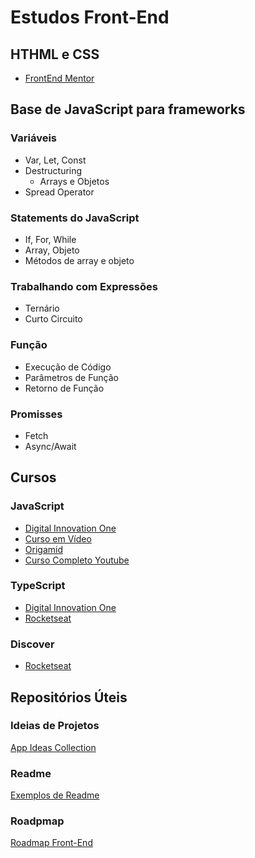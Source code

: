 # Estudos Front-End

## HTHML e CSS
 - [FrontEnd Mentor](https://www.frontendmentor.io/)

## Base de JavaScript para frameworks
### Variáveis
  - Var, Let, Const
  - Destructuring
    - Arrays e Objetos
  - Spread Operator

### Statements do JavaScript
  - If, For, While
  - Array, Objeto
  - Métodos de array e objeto

### Trabalhando com Expressões
  - Ternário
  - Curto Circuito

### Função 
  - Execução de Código
  - Parâmetros de Função
  - Retorno de Função

### Promisses
  - Fetch
  - Async/Await

## Cursos
### JavaScript
  - [Digital Innovation One](https://web.digitalinnovation.one/browse?filter=JavaScript)
  - [Curso em Vídeo](https://www.cursoemvideo.com/course/javascript/)
  - [Origamid](https://youtube.com/playlist?list=PL9rc_FjKlX39T78CUANwmdta_d1CgUtMt)
  - [Curso Completo Youtube](https://youtu.be/i6Oi-YtXnAU)
### TypeScript
  - [Digital Innovation One](https://web.digitalinnovation.one/browse?filter=TypeScript)
  - [Rocketseat](https://youtu.be/0mYq5LrQN1s)
### Discover
  - [Rocketseat](https://app.rocketseat.com.br/discover)
 
## Repositórios Úteis

### Ideias de Projetos
[App Ideas Collection](https://github.com/florinpop17/app-ideas)

### Readme
[Exemplos de Readme](https://github.com/iuricode/readme-template)

### Roadpmap
[Roadmap Front-End](https://github.com/iuricode/front-end-do-zero)

